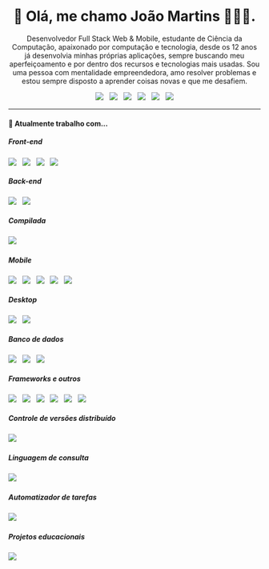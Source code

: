 <h1 align='center'>👋 Olá, me chamo João Martins 👨🏻‍💻.</h1>

<p align='center'>
  Desenvolvedor Full Stack Web & Mobile, estudante de Ciência da Computação, apaixonado por computação e tecnologia, desde os 12 anos já desenvolvia minhas próprias aplicações, sempre buscando meu aperfeiçoamento e por dentro dos recursos e tecnologias mais usadas. Sou uma pessoa com mentalidade empreendedora, amo resolver problemas e estou sempre disposto a aprender coisas novas e que me desafiem.  
</p>

<p align='center'>
  <a href="https://github.com/jlucas577/"><img src="https://img.shields.io/badge/-Github-000?style=flat-square&logo=Github&logoColor=white&link=https://github.com/jlucas577/"></a>&nbsp;&nbsp;
  <a href="https://www.instagram.com/jlucas577/"><img src="https://img.shields.io/badge/-Instagram-purple?style=flat-square&logo=Instagram&logoColor=white&link=https://www.instagram.com/jlucas577/"></a>&nbsp;&nbsp;
  <a href="https://www.facebook.com/jlucas577/"><img src="https://img.shields.io/badge/-Facebook-blue?style=flat-square&logo=Facebook&logoColor=white&link=https://www.facebook.com/jlucas577/"></a>&nbsp;&nbsp;
  <a href="https://www.twitter.com/jlucas577/"><img src="https://img.shields.io/badge/-Twitter-deepskyblue?style=flat-square&logo=twitter&logoColor=white&link=https://www.twitter.com/jlucas577/"></a>&nbsp;&nbsp;
  <a href="https://www.linkedin.com/in/jlucas577/"><img src="https://img.shields.io/badge/-LinkedIn-blue?style=flat-square&logo=Linkedin&logoColor=white&link=https://www.linkedin.com/in/jlucas577/"></a>&nbsp;&nbsp;
  <a href="mailto:lucasmartinsdesousa432@gmail.com"><img src="https://img.shields.io/badge/-Gmail-c14438?style=flat-square&logo=Gmail&logoColor=white&link=mailto:lucasmartinsdesousa432@gmail.com"></a>
</p>


<hr>


<h4> 🔭 Atualmente trabalho com...</h4>

<h5>Front-end</h5>
<p>
  <img src="https://img.shields.io/badge/html5%20-%23e34f26.svg?&style=for-the-badge&logo=html5&logoColor=white" />&nbsp;&nbsp;
  <img src="https://img.shields.io/badge/css3%20-%231572B6.svg?&style=for-the-badge&logo=css3&logoColor=white" />&nbsp;&nbsp;
  <img src="https://img.shields.io/badge/jquery%20-%230769ad.svg?&style=for-the-badge&logo=jquery&logoColor=white" />&nbsp;&nbsp;
  <img src="https://img.shields.io/badge/javascript%20-%23F7DF1E.svg?&style=for-the-badge&logo=javascript&logoColor=black" />&nbsp;&nbsp;
</p>


<h5>Back-end</h5>
<p>
  <img src="https://img.shields.io/badge/node.js%20-%23339933.svg?&style=for-the-badge&logo=node.js&logoColor=white" />&nbsp;&nbsp;
  <img src="https://img.shields.io/badge/php%20-%231572B6.svg?&style=for-the-badge&logo=php&logoColor=white" />&nbsp;&nbsp;
</p>


<h5>Compilada</h5>
<p>
  <img src="https://img.shields.io/badge/C%20-%23339933.svg?&style=for-the-badge&logo=C&logoColor=white" />&nbsp;&nbsp;
</p>


<h5>Mobile</h5>
<p>
  <img src="https://img.shields.io/badge/Flutter%20-%231389FD.svg?&style=for-the-badge&logo=flutter&logoColor=white" />&nbsp;&nbsp;
  <img src="https://img.shields.io/badge/Dart%20-%231C2834.svg?&style=for-the-badge&logo=dart&logoColor=white" />&nbsp;&nbsp;
  <img src="https://img.shields.io/badge/Kotlin%20-%23168ed7.svg?&style=for-the-badge&logo=kotlin&logoColor=white" />&nbsp;&nbsp;
  <img src="https://img.shields.io/badge/Java%20-%23e82e2e.svg?&style=for-the-badge&logo=java&logoColor=white" />&nbsp;&nbsp;
  <img src="https://img.shields.io/badge/Swift%20-%23ff6a31.svg?&style=for-the-badge&logo=swift&logoColor=white" />&nbsp;&nbsp;
</p>


<h5>Desktop</h5>
<p>
  <img src="https://img.shields.io/badge/Delphi%20-%23f22835.svg?&style=for-the-badge&logo=delphi&logoColor=white" />&nbsp;&nbsp;
  <img src="http://img.shields.io/badge/.NET%20-%231167ae.svg?&style=for-the-badge&logo=.net&logoColor=white" />&nbsp;&nbsp;
</p>


<h5>Banco de dados</h5>
<p>
  <img src="https://img.shields.io/badge/MySql%20-%2343769c.svg?&style=for-the-badge&logo=mysql&logoColor=white" />&nbsp;&nbsp;
  <img src="https://img.shields.io/badge/Redis%20-%23d3291f.svg?&style=for-the-badge&logo=redis&logoColor=white" />&nbsp;&nbsp;
  <img src="https://img.shields.io/badge/MongoDB%20-%2369b23f.svg?&style=for-the-badge&logo=mongodb&logoColor=white" />&nbsp;&nbsp;
</p>


<h5>Frameworks e outros</h5>
<p>
  <img src="https://img.shields.io/badge/Bootstrap%20-%237952b3.svg?&style=for-the-badge&logo=bootstrap&logoColor=white" />&nbsp;&nbsp;
  <img src="https://img.shields.io/badge/VUE.JS%20-%2300c27c.svg?&style=for-the-badge&logo=vue.js&logoColor=white" />&nbsp;&nbsp;
  <img src="http://img.shields.io/badge/socket.io%20-%23000000.svg?&style=for-the-badge&logo=socket.io&logoColor=white" />&nbsp;&nbsp;
  <img src="https://img.shields.io/badge/Electron%20-%232a2e38.svg?&style=for-the-badge&logo=electron&logoColor=white" />&nbsp;&nbsp;
  <img src="http://img.shields.io/badge/Firebase%20-%23fecb02.svg?&style=for-the-badge&logo=firebase&logoColor=black" />&nbsp;&nbsp;
  <img src="http://img.shields.io/badge/WordPress%20-%23007499.svg?&style=for-the-badge&logo=wordpress&logoColor=white" />&nbsp;&nbsp;
</p>


<h5>Controle de versões distribuído</h5>
<p>
  <img src="https://img.shields.io/badge/Git%20-%23f0512f.svg?&style=for-the-badge&logo=git&logoColor=white" />&nbsp;&nbsp;
</p>


<h5>Linguagem de consulta</h5>
<p>
  <img src="https://img.shields.io/badge/GraphQL%20-%23e536ab.svg?&style=for-the-badge&logo=graphql&logoColor=white" />&nbsp;&nbsp;
</p>


<h5>Automatizador de tarefas</h5>
<p>
  <img src="https://img.shields.io/badge/Gulp%20-%23d04646.svg?&style=for-the-badge&logo=gulp&logoColor=white" />&nbsp;&nbsp;
</p>


<h5>Projetos educacionais</h5>
<p>
  <img src="https://img.shields.io/badge/arduino%20-%2300979d.svg?&style=for-the-badge&logo=arduino&logoColor=white" />&nbsp;&nbsp;
</p>
